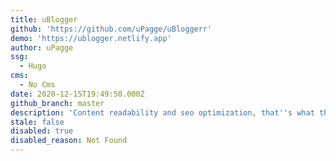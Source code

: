 ```yaml
---
title: uBlogger
github: 'https://github.com/uPagge/uBloggerr'
demo: 'https://ublogger.netlify.app'
author: uPagge
ssg:
  - Hugo
cms:
  - No Cms
date: 2020-12-15T19:49:50.000Z
github_branch: master
description: 'Content readability and seo optimization, that''s what the topic prioritizes.'
stale: false
disabled: true
disabled_reason: Not Found
---
```

